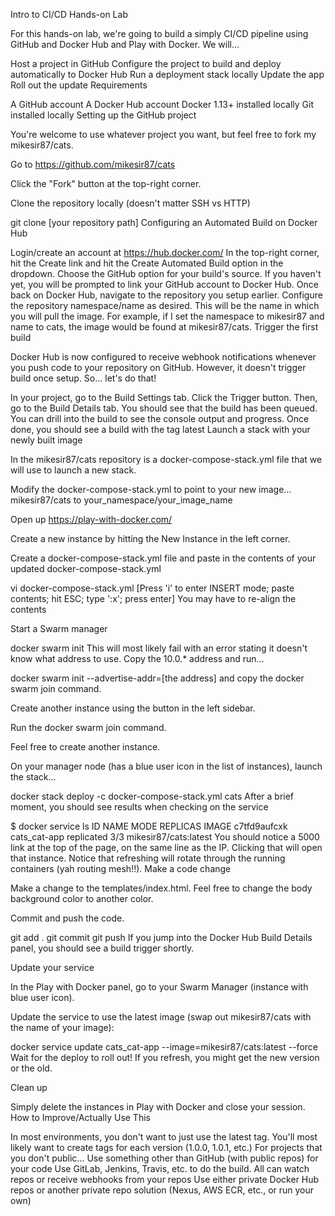 Intro to CI/CD Hands-on Lab

For this hands-on lab, we're going to build a simply CI/CD pipeline using GitHub and Docker Hub and Play with Docker. We will...

Host a project in GitHub
Configure the project to build and deploy automatically to Docker Hub
Run a deployment stack locally
Update the app
Roll out the update
Requirements

A GitHub account
A Docker Hub account
Docker 1.13+ installed locally
Git installed locally
Setting up the GitHub project

You're welcome to use whatever project you want, but feel free to fork my mikesir87/cats.

Go to https://github.com/mikesir87/cats

Click the "Fork" button at the top-right corner.

Clone the repository locally (doesn't matter SSH vs HTTP)

git clone [your repository path]
Configuring an Automated Build on Docker Hub

Login/create an account at https://hub.docker.com/
In the top-right corner, hit the Create link and hit the Create Automated Build option in the dropdown.
Choose the GitHub option for your build's source.
If you haven't yet, you will be prompted to link your GitHub account to Docker Hub.
Once back on Docker Hub, navigate to the repository you setup earlier.
Configure the repository namespace/name as desired. This will be the name in which you will pull the image. For example, if I set the namespace to mikesir87 and name to cats, the image would be found at mikesir87/cats.
Trigger the first build

Docker Hub is now configured to receive webhook notifications whenever you push code to your repository on GitHub. However, it doesn't trigger build once setup. So... let's do that!

In your project, go to the Build Settings tab.
Click the Trigger button.
Then, go to the Build Details tab. You should see that the build has been queued.
You can drill into the build to see the console output and progress.
Once done, you should see a build with the tag latest
Launch a stack with your newly built image

In the mikesir87/cats repository is a docker-compose-stack.yml file that we will use to launch a new stack.

Modify the docker-compose-stack.yml to point to your new image... mikesir87/cats to your_namespace/your_image_name

Open up https://play-with-docker.com/

Create a new instance by hitting the New Instance in the left corner.

Create a docker-compose-stack.yml file and paste in the contents of your updated docker-compose-stack.yml

vi docker-compose-stack.yml
[Press 'i' to enter INSERT mode; paste contents; hit ESC; type ':x'; press enter]
You may have to re-align the contents

Start a Swarm manager

docker swarm init
This will most likely fail with an error stating it doesn't know what address to use. Copy the 10.0.* address and run...

docker swarm init --advertise-addr=[the address]
and copy the docker swarm join command.

Create another instance using the button in the left sidebar.

Run the docker swarm join command.

Feel free to create another instance.

On your manager node (has a blue user icon in the list of instances), launch the stack...

docker stack deploy -c docker-compose-stack.yml cats
After a brief moment, you should see results when checking on the service

$ docker service ls
ID            NAME          MODE        REPLICAS  IMAGE
c7tfd9aufcxk  cats_cat-app  replicated  3/3       mikesir87/cats:latest
You should notice a 5000 link at the top of the page, on the same line as the IP. Clicking that will open that instance. Notice that refreshing will rotate through the running containers (yah routing mesh!!).
Make a code change

Make a change to the templates/index.html. Feel free to change the body background color to another color.

Commit and push the code.

git add .
git commit
git push
If you jump into the Docker Hub Build Details panel, you should see a build trigger shortly.

Update your service

In the Play with Docker panel, go to your Swarm Manager (instance with blue user icon).

Update the service to use the latest image (swap out mikesir87/cats with the name of your image):

docker service update cats_cat-app --image=mikesir87/cats:latest --force
Wait for the deploy to roll out! If you refresh, you might get the new version or the old.

Clean up

Simply delete the instances in Play with Docker and close your session.
How to Improve/Actually Use This

In most environments, you don't want to just use the latest tag. You'll most likely want to create tags for each version (1.0.0, 1.0.1, etc.)
For projects that you don't public...
Use something other than GitHub (with public repos) for your code
Use GitLab, Jenkins, Travis, etc. to do the build. All can watch repos or receive webhooks from your repos
Use either private Docker Hub repos or another private repo solution (Nexus, AWS ECR, etc., or run your own)
